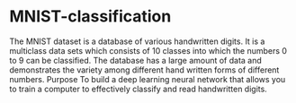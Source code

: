 # MNIST-classification
The MNIST dataset is a database of various handwritten digits. It is a multiclass data sets which consists of 10 classes into which the numbers 0 to 9 can be classified. The database has a large amount of data and demonstrates the variety among different hand written forms of different numbers.
Purpose
To build a deep learning neural network that allows you to train a computer to effectively classify and read handwritten digits.
